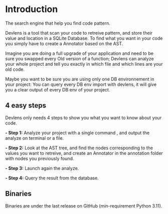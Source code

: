 # Introduction


The search engine that help you find code pattern.

Devlens is a tool that scan your code to retreive pattern, and store their value and location in a SQLite Database. 
To find what you want in your code you simply have to create a Annotator based on the AST.

Imagine you are doing a full upgrade of your application and need to be sure you swapped every Old version of a function;
Devlens can analyze your whole project and tell you exactly in which file and which lines are your old code.

Maybe you want to be sure you are using only one DB environnement in your project: You can query every DB env import with devlens, it will give you a clear output of every DB env of your project.


## 4 easy steps

Devlens only needs 4 steps to show you what you want to know about your code.

**- Step 1:** Analyze your project with a single command , and output the analyze on terminal or a file.

**- Step 2:** Look at the AST tree, and find the nodes corresponding to the values you want to retreive, and create an Annotator in the annotation folder with nodes you previously found.

**- Step 3:** Launch again the analyze.

**- Step 4:** Query the result from the database.




## Binaries

Binaries are under the last release on GitHub (min-requirement Python 3.11).